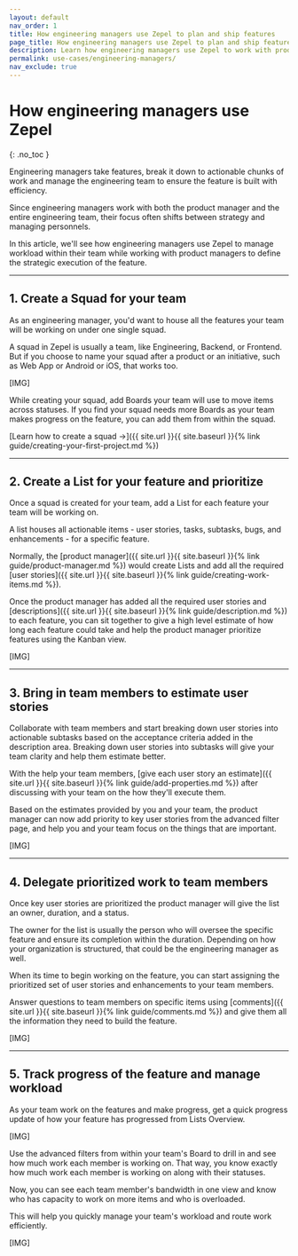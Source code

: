 ```yaml
---
layout: default
nav_order: 1
title: How engineering managers use Zepel to plan and ship features
page_title: How engineering managers use Zepel to plan and ship features
description: Learn how engineering managers use Zepel to work with product managers to plan features and manage the workload of the engineering team to route work efficiently.
permalink: use-cases/engineering-managers/
nav_exclude: true
---
```

# How engineering managers use Zepel
{: .no_toc }

Engineering managers take features, break it down to actionable chunks of work and manage the engineering team to ensure the feature is built with efficiency.


Since engineering managers work with both the product manager and the entire engineering team, their focus often shifts between strategy and managing personnels.

In this article, we'll see how engineering managers use Zepel to manage workload within their team while working with product managers to define the strategic execution of the feature.

---

## 1. Create a Squad for your team

As an engineering manager, you'd want to house all the features your team will be working on under one single squad. 

A squad in Zepel is usually a team, like Engineering, Backend, or Frontend. But if you choose to name your squad after a product or an initiative, such as Web App or Android or iOS, that works too.

[IMG]

While creating your squad, add Boards your team will use to move items across statuses. If you find your squad needs more Boards as your team makes progress on the feature, you can add them from within the squad.

[Learn how to create a squad ->]({{ site.url }}{{ site.baseurl }}{% link guide/creating-your-first-project.md %})

---

## 2. Create a List for your feature and prioritize

Once a squad is created for your team, add a List for each feature your team will be working on. 

A list houses all actionable items - user stories, tasks, subtasks, bugs, and enhancements - for a specific feature. 

Normally, the [product manager]({{ site.url }}{{ site.baseurl }}{% link guide/product-manager.md %}) would create Lists and add all the required [user stories]({{ site.url }}{{ site.baseurl }}{% link guide/creating-work-items.md %}). 

Once the product manager has added all the required user stories and [descriptions]({{ site.url }}{{ site.baseurl }}{% link guide/description.md %}) to each feature, you can sit together to give a high level estimate of how long each feature could take and help the product manager prioritize features using the Kanban view.

[IMG]

---

## 3. Bring in team members to estimate user stories

Collaborate with team members and start breaking down user stories into actionable subtasks based on the acceptance criteria added in the description area. Breaking down user stories into subtasks will give your team clarity and help them estimate better.

With the help your team members, [give each user story an estimate]({{ site.url }}{{ site.baseurl }}{% link guide/add-properties.md %}) after discussing with your team on the how they'll execute them.

Based on the estimates provided by you and your team, the product manager can now add priority to key user stories from the advanced filter page, and help you and your team focus on the things that are important.

[IMG]

---

## 4. Delegate prioritized work to team members

Once key user stories are prioritized the product manager will give the list an owner, duration, and a status. 

The owner for the list is usually the person who will oversee the specific feature and ensure its completion within the duration. Depending on how your organization is structured, that could be the engineering manager as well.

When its time to begin working on the feature, you can start assigning the prioritized set of user stories and enhancements to your team members.

Answer questions to team members on specific items using [comments]({{ site.url }}{{ site.baseurl }}{% link guide/comments.md %}) and give them all the information they need to build the feature. 

[IMG]

---

## 5. Track progress of the feature and manage workload

As your team work on the features and make progress, get a quick progress update of how your feature has progressed from Lists Overview.

[IMG]

Use the advanced filters from within your team's Board to drill in and see how much work each member is working on. That way, you know exactly how much work each member is working on along with their statuses.

Now, you can see each team member's bandwidth in one view and know who has capacity to work on more items and who is overloaded.

This will help you quickly manage your team's workload and route work efficiently.

[IMG]